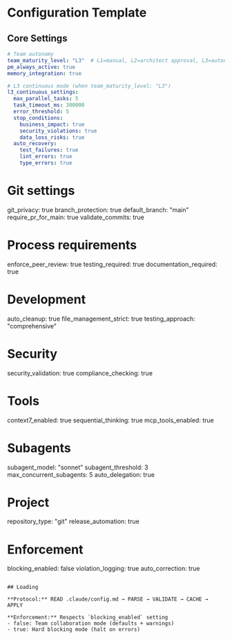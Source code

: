 # Configuration Template

## Core Settings

```yaml
# Team autonomy
team_maturity_level: "L3"  # L1=manual, L2=architect approval, L3=autonomous
pm_always_active: true
memory_integration: true

# L3 continuous mode (when team_maturity_level: "L3")
l3_continuous_settings:
  max_parallel_tasks: 5
  task_timeout_ms: 300000
  error_threshold: 5
  stop_conditions:
    business_impact: true
    security_violations: true
    data_loss_risks: true
  auto_recovery:
    test_failures: true
    lint_errors: true
    type_errors: true
```

# Git settings
git_privacy: true
branch_protection: true
default_branch: "main"
require_pr_for_main: true
validate_commits: true

# Process requirements
enforce_peer_review: true
testing_required: true
documentation_required: true

# Development
auto_cleanup: true
file_management_strict: true
testing_approach: "comprehensive"

# Security
security_validation: true
compliance_checking: true

# Tools
context7_enabled: true
sequential_thinking: true
mcp_tools_enabled: true

# Subagents
subagent_model: "sonnet"
subagent_threshold: 3
max_concurrent_subagents: 5
auto_delegation: true

# Project
repository_type: "git"
release_automation: true

# Enforcement
blocking_enabled: false
violation_logging: true
auto_correction: true
```

## Loading

**Protocol:** READ .claude/config.md → PARSE → VALIDATE → CACHE → APPLY

**Enforcement:** Respects `blocking_enabled` setting
- false: Team collaboration mode (defaults + warnings)
- true: Hard blocking mode (halt on errors)
